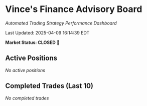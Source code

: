 # Vince's Finance Advisory Board

*Automated Trading Strategy Performance Dashboard*

Last Updated: 2025-04-09 16:14:39 EDT

**Market Status: CLOSED** 🔴

## Active Positions

*No active positions*

## Completed Trades (Last 10)

*No completed trades*